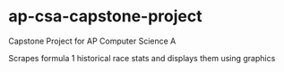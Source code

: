 # ap-csa-capstone-project
Capstone Project for AP Computer Science A

Scrapes formula 1 historical race stats and displays them using graphics
